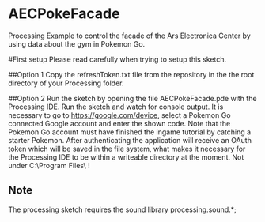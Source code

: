 # AECPokeFacade
Processing Example to control the facade of the Ars Electronica Center by using data about the gym in Pokemon Go.

#First setup
Please read carefully when trying to setup this sketch.

##Option 1
Copy the refreshToken.txt file from the repository in the the root directory of your Processing folder.

##Option 2
Run the sketch by opening the file AECPokeFacade.pde with the Processing IDE. Run the sketch and watch for console output. It is necessary to go to https://google.com/device, select a Pokemon Go connected Google account and enter the shown code. Note that the Pokemon Go account must have finished the ingame tutorial by catching a starter Pokemon. After authenticating the application will receive an OAuth token which will be saved in the file system, what makes it necessary for the Processing IDE to be within a writeable directory at the moment. Not under C:\Program Files\ !

## Note
The processing sketch requires the sound library processing.sound.*;
